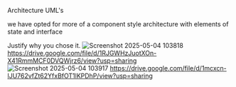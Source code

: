 Architecture UML's

we have opted for more of a component style architecture with elements of state and interface

Justify why you chose it.
![Screenshot 2025-05-04 103818](https://github.com/user-attachments/assets/591c746c-f64f-46d1-9bd0-71e9dc7a21b6)
https://drive.google.com/file/d/1RJGWHzJuotXOn-X41RmmMCF0DVQWjrz6/view?usp=sharing
![Screenshot 2025-05-04 103917](https://github.com/user-attachments/assets/ff08ce5d-02d7-468c-97ad-9db0e27b9f32)
https://drive.google.com/file/d/1mcxcn-lJU762vfZt62YfxBfOT1lKPDhP/view?usp=sharing

